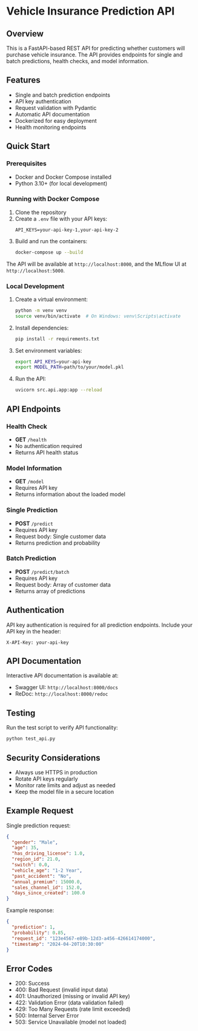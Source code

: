# Vehicle Insurance Prediction API

## Overview

This is a FastAPI-based REST API for predicting whether customers will purchase vehicle insurance. The API provides endpoints for single and batch predictions, health checks, and model information.

## Features

- Single and batch prediction endpoints
- API key authentication
- Request validation with Pydantic
- Automatic API documentation
- Dockerized for easy deployment
- Health monitoring endpoints

## Quick Start

### Prerequisites

- Docker and Docker Compose installed
- Python 3.10+ (for local development)

### Running with Docker Compose

1. Clone the repository
2. Create a `.env` file with your API keys:
   ```
   API_KEYS=your-api-key-1,your-api-key-2
   ```
3. Build and run the containers:
   ```bash
   docker-compose up --build
   ```

The API will be available at `http://localhost:8000`, and the MLflow UI at `http://localhost:5000`.

### Local Development

1. Create a virtual environment:
   ```bash
   python -m venv venv
   source venv/bin/activate  # On Windows: venv\Scripts\activate
   ```

2. Install dependencies:
   ```bash
   pip install -r requirements.txt
   ```

3. Set environment variables:
   ```bash
   export API_KEYS=your-api-key
   export MODEL_PATH=path/to/your/model.pkl
   ```

4. Run the API:
   ```bash
   uvicorn src.api.app:app --reload
   ```

## API Endpoints

### Health Check
- **GET** `/health`
- No authentication required
- Returns API health status

### Model Information
- **GET** `/model`
- Requires API key
- Returns information about the loaded model

### Single Prediction
- **POST** `/predict`
- Requires API key
- Request body: Single customer data
- Returns prediction and probability

### Batch Prediction
- **POST** `/predict/batch`
- Requires API key
- Request body: Array of customer data
- Returns array of predictions

## Authentication

API key authentication is required for all prediction endpoints. Include your API key in the header:

```
X-API-Key: your-api-key
```

## API Documentation

Interactive API documentation is available at:
- Swagger UI: `http://localhost:8000/docs`
- ReDoc: `http://localhost:8000/redoc`

## Testing

Run the test script to verify API functionality:
```bash
python test_api.py
```

## Security Considerations

- Always use HTTPS in production
- Rotate API keys regularly
- Monitor rate limits and adjust as needed
- Keep the model file in a secure location

## Example Request

Single prediction request:
```json
{
  "gender": "Male",
  "age": 35,
  "has_driving_license": 1.0,
  "region_id": 21.0,
  "switch": 0.0,
  "vehicle_age": "1-2 Year",
  "past_accident": "No",
  "annual_premium": 15000.0,
  "sales_channel_id": 152.0,
  "days_since_created": 100.0
}
```

Example response:
```json
{
  "prediction": 1,
  "probability": 0.85,
  "request_id": "123e4567-e89b-12d3-a456-426614174000",
  "timestamp": "2024-04-20T10:30:00"
}
```

## Error Codes

- 200: Success
- 400: Bad Request (invalid input data)
- 401: Unauthorized (missing or invalid API key)
- 422: Validation Error (data validation failed)
- 429: Too Many Requests (rate limit exceeded)
- 500: Internal Server Error
- 503: Service Unavailable (model not loaded)